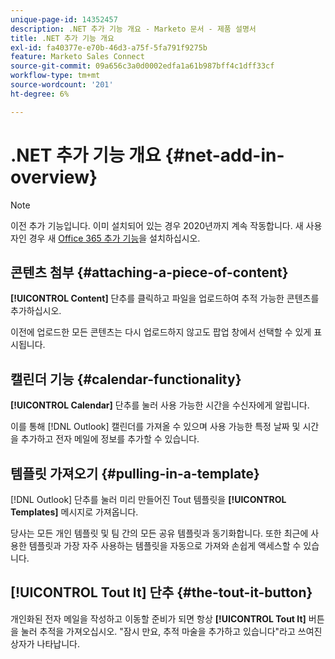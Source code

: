 ```yaml
---
unique-page-id: 14352457
description: .NET 추가 기능 개요 - Marketo 문서 - 제품 설명서
title: .NET 추가 기능 개요
exl-id: fa40377e-e70b-46d3-a75f-5fa791f9275b
feature: Marketo Sales Connect
source-git-commit: 09a656c3a0d0002edfa1a61b987bff4c1dff33cf
workflow-type: tm+mt
source-wordcount: '201'
ht-degree: 6%

---
```


# .NET 추가 기능 개요 {#net-add-in-overview}

>[!NOTE]
>
>이전 추가 기능입니다. 이미 설치되어 있는 경우 2020년까지 계속 작동합니다. 새 사용자인 경우 새 [Office 365 추가 기능](https://s3.amazonaws.com/tout-user-store/outlook-mac/assets/install_tout_add-in_outlook_mac.pdf)을 설치하십시오.

## 콘텐츠 첨부 {#attaching-a-piece-of-content}

**[!UICONTROL Content]** 단추를 클릭하고 파일을 업로드하여 추적 가능한 콘텐츠를 추가하십시오.

이전에 업로드한 모든 콘텐츠는 다시 업로드하지 않고도 팝업 창에서 선택할 수 있게 표시됩니다.

## 캘린더 기능 {#calendar-functionality}

**[!UICONTROL Calendar]** 단추를 눌러 사용 가능한 시간을 수신자에게 알립니다.

이를 통해 [!DNL Outlook] 캘린더를 가져올 수 있으며 사용 가능한 특정 날짜 및 시간을 추가하고 전자 메일에 정보를 추가할 수 있습니다.

## 템플릿 가져오기 {#pulling-in-a-template}

[!DNL Outlook] 단추를 눌러 미리 만들어진 Tout 템플릿을 **[!UICONTROL Templates]** 메시지로 가져옵니다.

당사는 모든 개인 템플릿 및 팀 간의 모든 공유 템플릿과 동기화합니다. 또한 최근에 사용한 템플릿과 가장 자주 사용하는 템플릿을 자동으로 가져와 손쉽게 액세스할 수 있습니다.

## [!UICONTROL Tout It] 단추 {#the-tout-it-button}

개인화된 전자 메일을 작성하고 이동할 준비가 되면 항상 **[!UICONTROL Tout It]** 버튼을 눌러 추적을 가져오십시오. &quot;잠시 만요, 추적 마술을 추가하고 있습니다&quot;라고 쓰여진 상자가 나타납니다.
